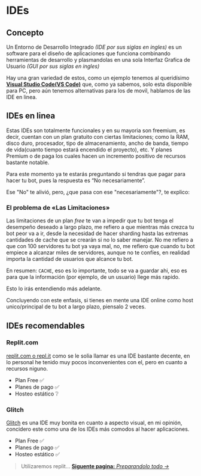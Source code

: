 # IDEs
## Concepto
Un Entorno de Desarrollo Integrado _(IDE por sus siglas en ingles)_ es un software para el diseño de aplicaciones que funciona combinando herramientas de desarrollo y plasmandolas en una sola Interfaz Grafica de Usuario _(GUI por sus siglas en ingles)_

Hay una gran variedad de estos, como un ejemplo tenemos al queridísimo [**Visual Studio Code(VS Code)**](https://code.visualstudio.com/) que, como ya sabemos, solo esta disponible para PC, pero aún tenemos alternativas para los de movil, hablamos de las IDE en linea.

## IDEs en linea
Estas IDEs son totalmente funcionales y en su mayoria son freemium, es decir, cuentan con un plan gratuito con ciertas limitaciones; como la RAM, disco duro, procesador, tipo de almacenamiento, ancho de banda, tiempo de vida(cuanto tiempo estará encendido el proyecto), etc. Y planes Premium o de paga los cuales hacen un incremento positivo de recursos bastante notable.

Para este momento ya te estarás preguntando si tendras que pagar para hacer tu bot, pues la respuesta es “No necesariamente”.

Ese "No" te alivió, pero, ¿que pasa con ese "necesariamente"?, te explico:

### El problema de «Las Limitaciones»
Las limitaciones de un plan *free* te van a impedir que tu bot tenga el desempeño deseado a largo plazo, me refiero a que mientras más crezca tu bot peor va a ir, desde la necesidad de hacer sharding hasta las extremas cantidades de cache que se crearán si no lo saber manejar. No me refiero a que con 100 servidores tu bot ya vaya mal, no, me refiero que cuando tu bot empiece a alcanzar miles de servidores, aunque no te confíes, en realidad importa la cantidad de usuarios que alcance tu bot.

En resumen: `CACHE`, eso es lo importante, todo se va a guardar ahi, eso es para que la información (por ejemplo, de un usuario) llege más rapido.

Esto lo irás entendiendo más adelante.

Concluyendo con este enfasis, si tienes en mente una IDE online como host unico/principal de tu bot a largo plazo, piensalo 2 veces.

## IDEs recomendables
### Replit.com
[replit.com o repl.it](https://www.replit.com/) como se le solia llamar es una IDE bastante decente, en lo personal he tenido muy pocos inconvenientes con el, pero en cuanto a recursos niguno.

- Plan Free ✅
- Planes de pago ✅
- Hosteo estático ❔

### Glitch
[Glitch](https://glitch.com/) es una IDE muy bonita en cuanto a aspecto visual, en mi opinión, concidero este como una de los IDEs más comodos al hacer aplicaciones.

- Plan Free ✅
- Planes de pago ✅
- Hosteo estático ✅


> Utilizaremos replit...
> [**Siguente pagina:** _Preparandolo todo →_](https://github.com/k1-1960/Iniciando-en-discord.js/blob/main/intro/PREPARING_EVERYTHING.md)
